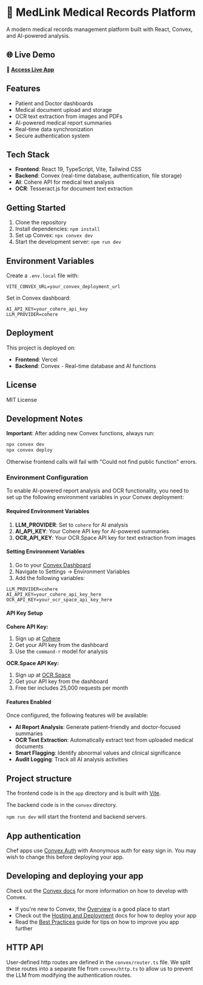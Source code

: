 # 🏥 MedLink Medical Records Platform

A modern medical records management platform built with React, Convex, and AI-powered analysis.

## 🌐 Live Demo

**🚀 [Access Live App](https://medlink-medical-records-platform.vercel.app/#)**

## Features

- Patient and Doctor dashboards
- Medical document upload and storage
- OCR text extraction from images and PDFs
- AI-powered medical report summaries
- Real-time data synchronization
- Secure authentication system

## Tech Stack

- **Frontend**: React 19, TypeScript, Vite, Tailwind CSS
- **Backend**: Convex (real-time database, authentication, file storage)
- **AI**: Cohere API for medical text analysis
- **OCR**: Tesseract.js for document text extraction

## Getting Started

1. Clone the repository
2. Install dependencies: `npm install`
3. Set up Convex: `npx convex dev`
4. Start the development server: `npm run dev`

## Environment Variables

Create a `.env.local` file with:
```
VITE_CONVEX_URL=your_convex_deployment_url
```

Set in Convex dashboard:
```
AI_API_KEY=your_cohere_api_key
LLM_PROVIDER=cohere
```

## Deployment

This project is deployed on:
- **Frontend**: Vercel 
- **Backend**: Convex - Real-time database and AI functions

## License

MIT License

## Development Notes

**Important**: After adding new Convex functions, always run:
```bash
npx convex dev
npx convex deploy
```
Otherwise frontend calls will fail with "Could not find public function" errors.

### Environment Configuration

To enable AI-powered report analysis and OCR functionality, you need to set up the following environment variables in your Convex deployment:

#### Required Environment Variables

1. **LLM_PROVIDER**: Set to `cohere` for AI analysis
2. **AI_API_KEY**: Your Cohere API key for AI-powered summaries
3. **OCR_API_KEY**: Your OCR.Space API key for text extraction from images

#### Setting Environment Variables

1. Go to your [Convex Dashboard](https://dashboard.convex.dev/d/notable-okapi-371)
2. Navigate to Settings → Environment Variables
3. Add the following variables:

```
LLM_PROVIDER=cohere
AI_API_KEY=your_cohere_api_key_here
OCR_API_KEY=your_ocr_space_api_key_here
```

#### API Key Setup

**Cohere API Key:**
1. Sign up at [Cohere](https://cohere.ai/)
2. Get your API key from the dashboard
3. Use the `command-r` model for analysis

**OCR.Space API Key:**
1. Sign up at [OCR.Space](https://ocr.space/)
2. Get your API key from the dashboard
3. Free tier includes 25,000 requests per month

#### Features Enabled

Once configured, the following features will be available:

- **AI Report Analysis**: Generate patient-friendly and doctor-focused summaries
- **OCR Text Extraction**: Automatically extract text from uploaded medical documents
- **Smart Flagging**: Identify abnormal values and clinical significance
- **Audit Logging**: Track all AI analysis activities
  
## Project structure
  
The frontend code is in the `app` directory and is built with [Vite](https://vitejs.dev/).
  
The backend code is in the `convex` directory.
  
`npm run dev` will start the frontend and backend servers.

## App authentication

Chef apps use [Convex Auth](https://auth.convex.dev/) with Anonymous auth for easy sign in. You may wish to change this before deploying your app.

## Developing and deploying your app

Check out the [Convex docs](https://docs.convex.dev/) for more information on how to develop with Convex.
* If you're new to Convex, the [Overview](https://docs.convex.dev/understanding/) is a good place to start
* Check out the [Hosting and Deployment](https://docs.convex.dev/production/) docs for how to deploy your app
* Read the [Best Practices](https://docs.convex.dev/understanding/best-practices/) guide for tips on how to improve you app further

## HTTP API

User-defined http routes are defined in the `convex/router.ts` file. We split these routes into a separate file from `convex/http.ts` to allow us to prevent the LLM from modifying the authentication routes.
